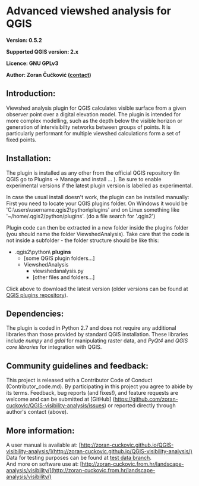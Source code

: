 ﻿Advanced viewshed analysis for QGIS 
===================================

**Version: 0.5.2**

**Supported QGIS version: 2.x**

**Licence: GNU GPLv3**

**Author: Zoran Čučković ([contact](http://zoran-cuckovic.from.hr/about/))** 

Introduction:
-------------
Viewshed analysis plugin for QGIS calculates visible surface from a given observer point over a digital elevation model. The plugin is  intended for more complex modelling, such as the depth below the visible horizon or generation of intervisibilty networks between groups of points. It is particularly performant for multiple viewshed calculations form a set of fixed points.

Installation:
------------
The plugin is installed as any other from the official QGIS repository (In QGIS go to Plugins -> Manage and install ... ). Be sure to enable experimental versions if the latest plugin version is labelled as experimental.  

In case the usual install doesn't work, the plugin can be installed manually:  
First you need to locate your QGIS plugins folder. On Windows it would be 'C:\users\username\.qgis2\python\plugins' and on Linux something like '~/home/.qgis2/python/plugins'. (do a file search for '.qgis2')

Plugin code can then be extracted in a new folder inside the plugins folder (you should name the folder ViewshedAnalysis). Take care that the code is not inside a subfolder - the folder structure should be like this:  

+ .qgis2\python\ __plugins__
    + [some QGIS plugin folders...] 
    + ViewshedAnalysis   
        + viewshedanalysis.py   
        + [other files and folders...]  

Click above to download the latest version (older versions can be found at [QGIS plugins repository](https://plugins.qgis.org/plugins/ViewshedAnalysis/)). 

Dependencies:
-------------
The plugin is coded in Python 2.7 and does not require any additional libraries than those provided by standard QGIS installation. These libraries include *numpy* and *gdal* for manipulating raster data, and *PyQt4* and *QGIS core libraries* for integration with QGIS.

Community guidelines and feedback:
--------------------
This project is released with a Contributor Code of Conduct (Contributor_code.md). By participating in this project you agree to abide by its terms. Feedback, bug reports (and fixes!), and feature requests are welcome and can be submitted at [GitHub] (https://github.com/zoran-cuckovic/QGIS-visibility-analysis/issues) or reported directly through author's contact (above).

More information:
--------------
A user manual is available at:  [http://zoran-cuckovic.github.io/QGIS-visibility-analysis/](http://zoran-cuckovic.github.io/QGIS-visibility-analysis/)  
Data for testing purposes can be found at [test data branch](https://github.com/zoran-cuckovic/QGIS-visibility-analysis/tree/test-data).  
And more on software use at:
[http://zoran-cuckovic.from.hr/landscape-analysis/visibility/](http://zoran-cuckovic.from.hr/landscape-analysis/visibility/)
